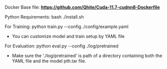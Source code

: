 Docker Base file: **https://github.com/Qhite/Cuda-11.7-cudnn8-Dockerfile**


Python Requirements: bash ./install.sh


For Training: python train.py --config ./config/example.yaml
* You can customize model and train setup by YAML file


For Evaluation: python eval.py --config ./log/pretrained
* Make sure the './log/pretrained' is path of a directory containing both the YAML file and the model pth.tar file.
